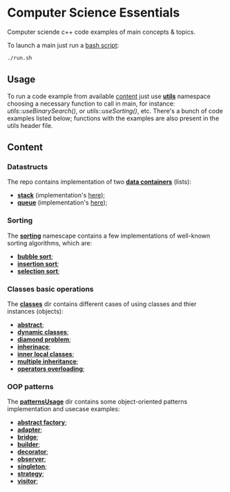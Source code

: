 # Computer Science Essentials

Computer sciende c++ code examples of main concepts &amp; topics.

To launch a main just run a [bash script](./run.sh):

```bash
./run.sh
```

## Usage

To run a code example from available [content](#content) just use **[utils](./utils/utils.hpp)** namespace choosing a necessary function to call in main, for instance: *utils::useBinarySearch()*, or *utils::useSorting()*, etc. There's a bunch of code examples listed below; functions with the examples are also present in the utils header file.

## Content

### Datastructs

The repo contains implementation of two **[data containers](./datastructs/)** (lists):

+ **[stack](./datastructs/stackSelf.hpp)** (implementation's [here](./datastructs/stackSelf.cpp));
+ **[queue](./datastructs/queueSelf.hpp)** (implementation's [here](./datastructs/queueSelf.cpp));

### Sorting

The **[sorting](./sorting/sorting.hpp)** namescape contains a few implementations of well-known sorting algorithms, which are:

+ **[bubble sort](./sorting/bubble.cpp)**;
+ **[insertion sort](./sorting/insertion.cpp)**;
+ **[selection sort](./sorting/selection.cpp)**;

### Classes basic operations

The **[classes](./utils/classes/)** dir contains different cases of using classes and thier instances (objects):

+ **[abstract](./utils/classes/abstract.cpp)**;
+ **[dynamic classes](./utils/classes/classes.cpp)**;
+ **[diamond problem](./utils/classes/diamondProblem.cpp)**;
+ **[inherinace](./utils/classes/inheritance.cpp)**;
+ **[inner local classes](./utils/classes/innerLocalClasses.cpp)**;
+ **[multiple inheritance](./utils/classes/multipleInheritance.cpp)**;
+ **[operators overloading](./utils/classes/operators.cpp)**;

### OOP patterns

The **[patternsUsage](./utils/patternsUsage/)** dir contains some object-oriented patterns implementation and usecase examples:

+ **[abstract factory](./utils/patternsUsage/abstractFactory.cpp)**;
+ **[adapter](./utils/patternsUsage/adapter.cpp)**;
+ **[bridge](./utils/patternsUsage/bridge.cpp)**;
+ **[builder](./utils/patternsUsage/builder.cpp)**;
+ **[decorator](./utils/patternsUsage/decorator.cpp)**;
+ **[observer](./utils/patternsUsage/observer.cpp)**;
+ **[singleton](./utils/patternsUsage/singleton.cpp)**;
+ **[strategy](./utils/patternsUsage/strategy.cpp)**;
+ **[visitor](./utils/patternsUsage/visitor.cpp)**;
